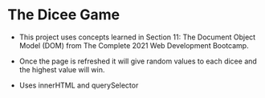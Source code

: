 # The Dicee Game #

* This project uses concepts learned in Section 11: The Document Object Model (DOM) from The Complete 2021 Web Development Bootcamp.

* Once the page is refreshed it will give random values to each dicee and the highest value will win.

* Uses innerHTML and querySelector
